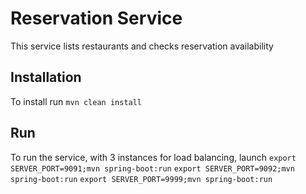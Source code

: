 # Reservation Service
This service lists restaurants and checks reservation availability

## Installation
To install run
`mvn clean install`

## Run
To run the service, with 3 instances for load balancing, launch
`export SERVER_PORT=9091;mvn spring-boot:run`
`export SERVER_PORT=9092;mvn spring-boot:run`
`export SERVER_PORT=9999;mvn spring-boot:run`

